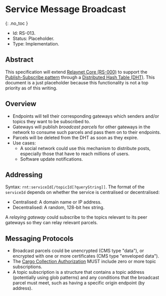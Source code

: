 # Service Message Broadcast
{: .no_toc }

- Id: RS-013.
- Status: Placeholder.
- Type: Implementation.

## Abstract

This specification will extend [Relaynet Core (RS-000)](rs000-core.md) to support the [Publish-Subscribe pattern](https://www.enterpriseintegrationpatterns.com/patterns/messaging/PublishSubscribeChannel.html) through a [Distributed Hash Table (DHT)](https://en.wikipedia.org/wiki/Distributed_hash_table). This document is a just placeholder because this functionality is not a top priority as of this writing.

## Overview

- Endpoints will tell their corresponding gateways which senders and/or topics they want to be subscribed to.
- Gateways will publish _broadcast parcels_ for other gateways in the network to consume such parcels and pass them on to their endpoints.
- Parcels will be deleted from the DHT as soon as they expire.
- Use cases:
  - A social network could use this mechanism to distribute posts, especially those that have to reach millions of users.
  - Software update notifications.

## Addressing

Syntax: `rnt:serviceId[/topicId[?queryString]]`. The format of the `serviceId` depends on whether the service is centralised or decentralised:

- Centralised: A domain name or IP address.
- Decentralised: A random, 128-bit hex string.

A _relaying gateway_ could subscribe to the topics relevant to its peer gateways so they can relay relevant parcels.

## Messaging Protocols

- Broadcast parcels could be unencrypted (CMS type "data"), or encrypted with one or more certificates (CMS type "enveloped data").
- The [Cargo Collection Authorization](rs000-core.md#cargo-collection-authorization-cca) MUST include zero or more topic subscriptions.
- A topic subscription is a structure that contains a topic address (potentially using glob patterns) and any conditions that the broadcast parcel must meet, such as having a specific origin endpoint (by address).
